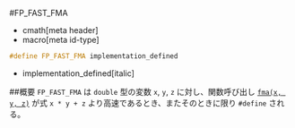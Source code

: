 #FP_FAST_FMA
* cmath[meta header]
* macro[meta id-type]

```cpp
#define FP_FAST_FMA implementation_defined
```
* implementation_defined[italic]

##概要
`FP_FAST_FMA` は `double` 型の変数 `x`, `y`, `z` に対し、関数呼び出し [`fma(x, y, z)`](./fma.md) が式 `x * y + z` より高速であるとき、またそのときに限り `#define` される。
